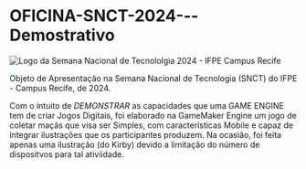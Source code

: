 # OFICINA-SNCT-2024---Demostrativo

![Logo da Semana Nacional de Tecnololgia 2024 - IFPE Campus Recife](https://portal.ifpe.edu.br/recife/wp-content/uploads/sites/2/2024/10/snctbanner.png)

Objeto de Apresentação na Semana Nacional de Tecnologia (SNCT) do IFPE - Campus Recife, de 2024.

Com o intuito de *DEMONSTRAR* as capacidades que uma GAME ENGINE tem de criar Jogos Digitais, foi elaborado na GameMaker Engine um jogo de coletar maçãs que visa ser Simples, com características Mobile e capaz de integrar ilustrações que os participantes produzem. Na ocasião, foi feita apenas uma ilustração (do Kirby) devido a limitação do número de dispositvos para tal ativiidade.
